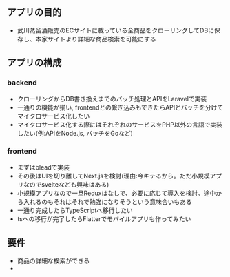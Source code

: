 ## アプリの目的
* 武川蒸留酒販売のECサイトに載っている全商品をクローリングしてDBに保存し、本家サイトより詳細な商品検索を可能にする

## アプリの構成
### backend
* クローリングからDB書き換えまでのバッチ処理とAPIをLaravelで実装
* 一通りの機能が揃い, frontendとの繋ぎ込みもできたらAPIとバッチを分けてマイクロサービス化したい
* マイクロサービス化する際にはそれぞれのサービスをPHP以外の言語で実装したい(例:APIをNode.js, バッチをGoなど)

### frontend
* まずはbleadで実装
* その後はUIを切り離してNext.jsを検討(理由:今キテるから。ただ小規模アプリなのでsvelteなども興味はある)
* 小規模アプリなので一旦Reduxはなしで、必要に応じて導入を検討。途中から入れるのもそれはそれで勉強になりそうという意味合いもある
* 一通り完成したらTypeScriptへ移行したい
* tsへの移行が完了したらFlatterでモバイルアプリも作ってみたい

## 要件
* 商品の詳細な検索ができる
* 
